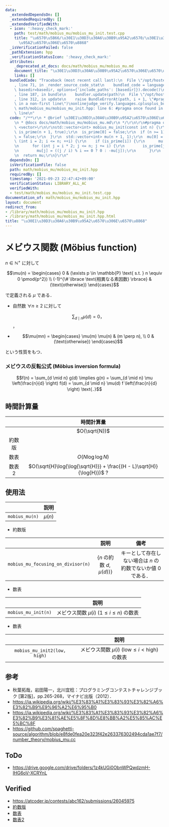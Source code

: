 ```yaml
---
data:
  _extendedDependsOn: []
  _extendedRequiredBy: []
  _extendedVerifiedWith:
  - icon: ':heavy_check_mark:'
    path: test/math/mobius_mu/mobius_mu_init.test.cpp
    title: "\u6570\u5B66/\u30E1\u30D3\u30A6\u30B9\u95A2\u6570/\u30E1\u30D3\u30A6\u30B9\
      \u95A2\u6570\u306E\u6570\u8868"
  _isVerificationFailed: false
  _pathExtension: hpp
  _verificationStatusIcon: ':heavy_check_mark:'
  attributes:
    _deprecated_at_docs: docs/math/mobius_mu/mobius_mu.md
    document_title: "\u30E1\u30D3\u30A6\u30B9\u95A2\u6570\u306E\u6570\u8868"
    links: []
  bundledCode: "Traceback (most recent call last):\n  File \"/opt/hostedtoolcache/Python/3.10.0/x64/lib/python3.10/site-packages/onlinejudge_verify/documentation/build.py\"\
    , line 71, in _render_source_code_stat\n    bundled_code = language.bundle(stat.path,\
    \ basedir=basedir, options={'include_paths': [basedir]}).decode()\n  File \"/opt/hostedtoolcache/Python/3.10.0/x64/lib/python3.10/site-packages/onlinejudge_verify/languages/cplusplus.py\"\
    , line 187, in bundle\n    bundler.update(path)\n  File \"/opt/hostedtoolcache/Python/3.10.0/x64/lib/python3.10/site-packages/onlinejudge_verify/languages/cplusplus_bundle.py\"\
    , line 312, in update\n    raise BundleErrorAt(path, i + 1, \"#pragma once found\
    \ in a non-first line\")\nonlinejudge_verify.languages.cplusplus_bundle.BundleErrorAt:\
    \ math/mobius_mu/mobius_mu_init.hpp: line 6: #pragma once found in a non-first\
    \ line\n"
  code: "/**\r\n * @brief \u30E1\u30D3\u30A6\u30B9\u95A2\u6570\u306E\u6570\u8868\r\
    \n * @docs docs/math/mobius_mu/mobius_mu.md\r\n */\r\n\r\n#pragma once\r\n#include\
    \ <vector>\r\n\r\nstd::vector<int> mobius_mu_init(const int n) {\r\n  std::vector<int>\
    \ is_prime(n + 1, true);\r\n  is_prime[0] = false;\r\n  if (n >= 1) {\r\n    is_prime[1]\
    \ = false;\r\n  }\r\n  std::vector<int> mu(n + 1, 1);\r\n  mu[0] = 0;\r\n  for\
    \ (int i = 2; i <= n; ++i) {\r\n    if (is_prime[i]) {\r\n      mu[i] = -mu[i];\r\
    \n      for (int j = i * 2; j <= n; j += i) {\r\n        is_prime[j] = false;\r\
    \n        mu[j] = ((j / i) % i == 0 ? 0 : -mu[j]);\r\n      }\r\n    }\r\n  }\r\
    \n  return mu;\r\n}\r\n"
  dependsOn: []
  isVerificationFile: false
  path: math/mobius_mu/mobius_mu_init.hpp
  requiredBy: []
  timestamp: '2021-09-23 22:47:42+09:00'
  verificationStatus: LIBRARY_ALL_AC
  verifiedWith:
  - test/math/mobius_mu/mobius_mu_init.test.cpp
documentation_of: math/mobius_mu/mobius_mu_init.hpp
layout: document
redirect_from:
- /library/math/mobius_mu/mobius_mu_init.hpp
- /library/math/mobius_mu/mobius_mu_init.hpp.html
title: "\u30E1\u30D3\u30A6\u30B9\u95A2\u6570\u306E\u6570\u8868"
---
```

# メビウス関数 (Möbius function)

$n \in \mathbb{N}^+$ に対して

$$\mu(n) = \begin{cases} 0 & (\exists p \in \mathbb{P} \text{ s.t. } n \equiv 0 \pmod{p^2}) \\ (-1)^{\# \lbrace \text{相異なる素因数} \rbrace} & (\text{otherwise}) \end{cases}$$

で定義される $\mu$ である．

- 自然数 $\forall n \geq 2$ に対して

  $$\sum_{d \mid n} \mu(d) = 0 \text{，}$$，

- $$\mu(mn) = \begin{cases} \mu(m) \mu(n) & (m \perp n), \\ 0 & (\text{otherwise}) \end{cases}$$

という性質をもつ．


### メビウスの反転公式 (Möbius inversion formula)

$$f(n) = \sum_{d \mid n} g(d) \implies g(n) = \sum_{d \mid n} \mu \left(\frac{n}{d} \right) f(d) = \sum_{d \mid n} \mu(d) f \left(\frac{n}{d} \right) \text{．}$$


## 時間計算量

||時間計算量|
|:--:|:--:|
||$O(\sqrt{N})$|
|約数版||
|数表|$O(N\log{\log{N}})$|
|数表2|$O(\sqrt{H}\log{\log{\sqrt{H}}} + \frac{(H - L)\sqrt{H}}{\log{H}})$ ?|


## 使用法

||説明|
|:--:|:--:|
|`mobius_mu(n)`|$\mu(n)$|

- 約数版

||説明|備考|
|:--:|:--:|:--:|
|`mobius_mu_focusing_on_divisor(n)`|$\lbrace n \text{ の約数 } d, \mu(d)) \rbrace$|キーとして存在しない場合は $n$ の約数でないか値 $0$ である．|

- 数表

||説明|
|:--:|:--:|
|`mobius_mu_init(n)`|メビウス関数 $\mu(i) \ (1 \leq i \leq n)$ の数表|

- 数表

||説明|
|:--:|:--:|
|`mobius_mu_init2(low, high)`|メビウス関数 $\mu(i) \ (\mathrm{low} \leq i < \mathrm{high})$ の数表|


## 参考

- 秋葉拓哉，岩田陽一，北川宜稔：プログラミングコンテストチャレンジブック \[第2版\]，pp.265-268，マイナビ出版（2012）．
- https://ja.wikipedia.org/wiki/%E3%83%A1%E3%83%93%E3%82%A6%E3%82%B9%E9%96%A2%E6%95%B0
- https://ja.wikipedia.org/wiki/%E3%83%A1%E3%83%93%E3%82%A6%E3%82%B9%E3%81%AE%E5%8F%8D%E8%BB%A2%E5%85%AC%E5%BC%8F
- https://github.com/spaghetti-source/algorithm/blob/e8fde0fea20e323f42e263376302494cda1ae7f7/number_theory/mobius_mu.cc


## ToDo

- https://drive.google.com/drive/folders/1z4kUGi0ObnWPQwdzmH-IHG6oV-XCRYnL


## Verified

- https://atcoder.jp/contests/abc162/submissions/26045975
- [約数版](https://atcoder.jp/contests/abc162/submissions/26046320)
- [数表](https://atcoder.jp/contests/abc162/submissions/26046042)
- [数表2](https://atcoder.jp/contests/abc162/submissions/26046148)
